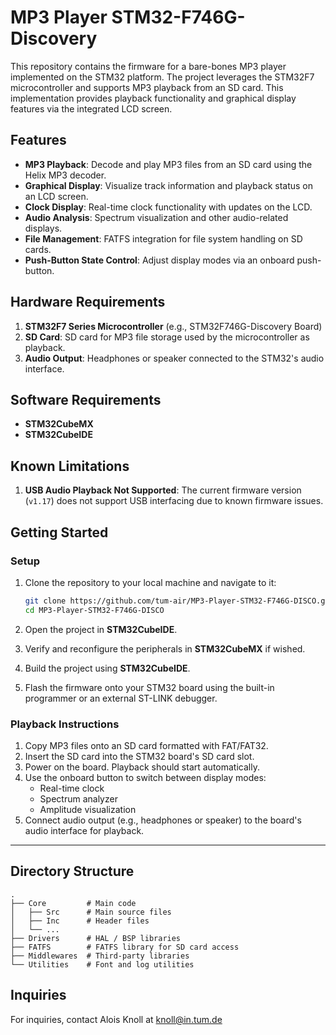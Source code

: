 # MP3 Player STM32-F746G-Discovery

This repository contains the firmware for a bare-bones MP3 player implemented on the STM32 platform. The project leverages the STM32F7 microcontroller and supports MP3 playback from an SD card. This implementation provides playback functionality and graphical display features via the integrated LCD screen.

## Features

- **MP3 Playback**: Decode and play MP3 files from an SD card using the Helix MP3 decoder.
- **Graphical Display**: Visualize track information and playback status on an LCD screen.
- **Clock Display**: Real-time clock functionality with updates on the LCD.
- **Audio Analysis**: Spectrum visualization and other audio-related displays.
- **File Management**: FATFS integration for file system handling on SD cards.
- **Push-Button State Control**: Adjust display modes via an onboard push-button.

## Hardware Requirements

1. **STM32F7 Series Microcontroller** (e.g., STM32F746G-Discovery Board)
3. **SD Card**: SD card for MP3 file storage used by the microcontroller as playback.
5. **Audio Output**: Headphones or speaker connected to the STM32's audio interface.

## Software Requirements

- **STM32CubeMX**
- **STM32CubeIDE**

## Known Limitations

1. **USB Audio Playback Not Supported**: The current firmware version (`v1.17`) does not support USB interfacing due to known firmware issues.

## Getting Started

### Setup

1. Clone the repository to your local machine and navigate to it:
   
   ```bash
   git clone https://github.com/tum-air/MP3-Player-STM32-F746G-DISCO.git
   cd MP3-Player-STM32-F746G-DISCO
   ```
3. Open the project in **STM32CubeIDE**.
4. Verify and reconfigure the peripherals in **STM32CubeMX** if wished. 
5. Build the project using **STM32CubeIDE**.
6. Flash the firmware onto your STM32 board using the built-in programmer or an external ST-LINK debugger.

### Playback Instructions

1. Copy MP3 files onto an SD card formatted with FAT/FAT32.
2. Insert the SD card into the STM32 board's SD card slot.
3. Power on the board. Playback should start automatically.
4. Use the onboard button to switch between display modes:
   - Real-time clock
   - Spectrum analyzer
   - Amplitude visualization
5. Connect audio output (e.g., headphones or speaker) to the board's audio interface for playback.

---

## Directory Structure

```plaintext
.
├── Core         # Main code
│   ├── Src      # Main source files
│   ├── Inc      # Header files
│   └── ...
├── Drivers      # HAL / BSP libraries
├── FATFS        # FATFS library for SD card access
├── Middlewares  # Third-party libraries
└── Utilities    # Font and log utilities
```

## Inquiries

For inquiries, contact Alois Knoll at knoll@in.tum.de

